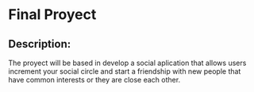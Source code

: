 # **Final Proyect**

## **Description:**

The proyect will be based in develop a social aplication that allows users increment your social circle and start a friendship with new people that have common interests or they are close each other.

